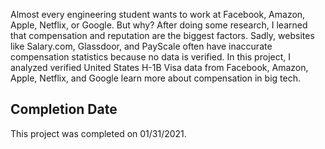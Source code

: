 Almost every engineering student wants to work at Facebook, Amazon, Apple, Netflix, or Google. But why? After doing some research, I learned that compensation and reputation are the biggest factors. Sadly, websites like Salary.com, Glassdoor, and PayScale often have inaccurate compensation statistics because no data is verified. In this project, I analyzed verified United States H-1B Visa data from Facebook, Amazon, Apple, Netflix, and Google learn more about compensation in big tech.

## Completion Date

This project was completed on 01/31/2021.
